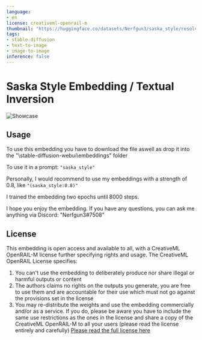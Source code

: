 ```yaml
---
language:
- en
license: creativeml-openrail-m
thumbnail: "https://huggingface.co/datasets/Nerfgun3/saska_style/resolve/main/saska_showcase.png"
tags:
- stable-diffusion
- text-to-image
- image-to-image
inference: false
---
```


# Saska Style Embedding / Textual Inversion

<img alt="Showcase" src="https://huggingface.co/datasets/Nerfgun3/saska_style/resolve/main/saska_showcase.png"/>

## Usage

To use this embedding you have to download the file aswell as drop it into the "\stable-diffusion-webui\embeddings" folder

To use it in a prompt: ```"saska_style"```

Personally, I would recommend to use my embeddings with a strength of 0.8, like ```"(saska_style:0.8)"```

I trained the embedding two epochs until 8000 steps.

I hope you enjoy the embedding. If you have any questions, you can ask me anything via Discord: "Nerfgun3#7508"

## License

This embedding is open access and available to all, with a CreativeML OpenRAIL-M license further specifying rights and usage.
The CreativeML OpenRAIL License specifies: 

1. You can't use the embedding to deliberately produce nor share illegal or harmful outputs or content 
2. The authors claims no rights on the outputs you generate, you are free to use them and are accountable for their use which must not go against the provisions set in the license
3. You may re-distribute the weights and use the embedding commercially and/or as a service. If you do, please be aware you have to include the same use restrictions as the ones in the license and share a copy of the CreativeML OpenRAIL-M to all your users (please read the license entirely and carefully)
[Please read the full license here](https://huggingface.co/spaces/CompVis/stable-diffusion-license)